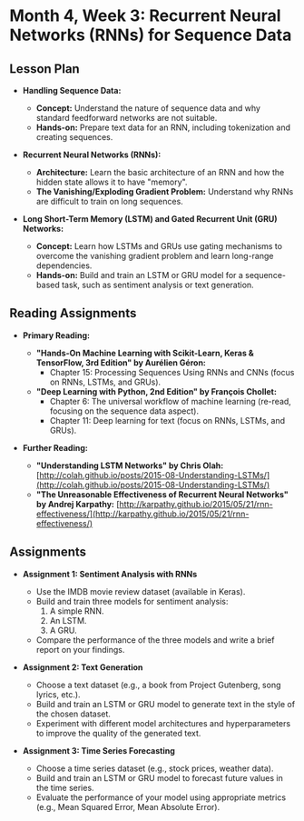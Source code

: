 
# Month 4, Week 3: Recurrent Neural Networks (RNNs) for Sequence Data

## Lesson Plan

*   **Handling Sequence Data:**
    *   **Concept:** Understand the nature of sequence data and why standard feedforward networks are not suitable.
    *   **Hands-on:** Prepare text data for an RNN, including tokenization and creating sequences.

*   **Recurrent Neural Networks (RNNs):**
    *   **Architecture:** Learn the basic architecture of an RNN and how the hidden state allows it to have "memory".
    *   **The Vanishing/Exploding Gradient Problem:** Understand why RNNs are difficult to train on long sequences.

*   **Long Short-Term Memory (LSTM) and Gated Recurrent Unit (GRU) Networks:**
    *   **Concept:** Learn how LSTMs and GRUs use gating mechanisms to overcome the vanishing gradient problem and learn long-range dependencies.
    *   **Hands-on:** Build and train an LSTM or GRU model for a sequence-based task, such as sentiment analysis or text generation.

## Reading Assignments

*   **Primary Reading:**
    *   **"Hands-On Machine Learning with Scikit-Learn, Keras & TensorFlow, 3rd Edition" by Aurélien Géron:**
        *   Chapter 15: Processing Sequences Using RNNs and CNNs (focus on RNNs, LSTMs, and GRUs).
    *   **"Deep Learning with Python, 2nd Edition" by François Chollet:**
        *   Chapter 6: The universal workflow of machine learning (re-read, focusing on the sequence data aspect).
        *   Chapter 11: Deep learning for text (focus on RNNs, LSTMs, and GRUs).

*   **Further Reading:**
    *   **"Understanding LSTM Networks" by Chris Olah:** [http://colah.github.io/posts/2015-08-Understanding-LSTMs/](http://colah.github.io/posts/2015-08-Understanding-LSTMs/)
    *   **"The Unreasonable Effectiveness of Recurrent Neural Networks" by Andrej Karpathy:** [http://karpathy.github.io/2015/05/21/rnn-effectiveness/](http://karpathy.github.io/2015/05/21/rnn-effectiveness/)

## Assignments

*   **Assignment 1: Sentiment Analysis with RNNs**
    *   Use the IMDB movie review dataset (available in Keras).
    *   Build and train three models for sentiment analysis:
        1.  A simple RNN.
        2.  An LSTM.
        3.  A GRU.
    *   Compare the performance of the three models and write a brief report on your findings.

*   **Assignment 2: Text Generation**
    *   Choose a text dataset (e.g., a book from Project Gutenberg, song lyrics, etc.).
    *   Build and train an LSTM or GRU model to generate text in the style of the chosen dataset.
    *   Experiment with different model architectures and hyperparameters to improve the quality of the generated text.

*   **Assignment 3: Time Series Forecasting**
    *   Choose a time series dataset (e.g., stock prices, weather data).
    *   Build and train an LSTM or GRU model to forecast future values in the time series.
    *   Evaluate the performance of your model using appropriate metrics (e.g., Mean Squared Error, Mean Absolute Error).
